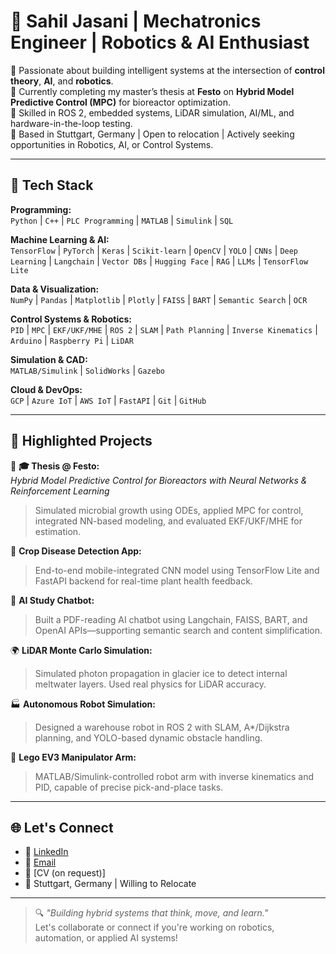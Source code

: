 # 🚀 Sahil Jasani | Mechatronics Engineer | Robotics & AI Enthusiast

🎯 Passionate about building intelligent systems at the intersection of **control theory**, **AI**, and **robotics**.  
🔬 Currently completing my master’s thesis at **Festo** on **Hybrid Model Predictive Control (MPC)** for bioreactor optimization.  
🤖 Skilled in ROS 2, embedded systems, LiDAR simulation, AI/ML, and hardware-in-the-loop testing.  
📍 Based in Stuttgart, Germany | Open to relocation | Actively seeking opportunities in Robotics, AI, or Control Systems.

---

## 🔧 Tech Stack

**Programming:**  
`Python` | `C++` | `PLC Programming` | `MATLAB` | `Simulink` | `SQL`

**Machine Learning & AI:**  
`TensorFlow` | `PyTorch` | `Keras` | `Scikit-learn` | `OpenCV` | `YOLO` | `CNNs` | `Deep Learning` | `Langchain` | `Vector DBs` | `Hugging Face` | `RAG` | `LLMs` | `TensorFlow Lite`

**Data & Visualization:**  
`NumPy` | `Pandas` | `Matplotlib` | `Plotly` | `FAISS` | `BART` | `Semantic Search` | `OCR`

**Control Systems & Robotics:**  
`PID` | `MPC` | `EKF/UKF/MHE` | `ROS 2` | `SLAM` | `Path Planning` | `Inverse Kinematics` | `Arduino` | `Raspberry Pi` | `LiDAR`

**Simulation & CAD:**  
`MATLAB/Simulink` | `SolidWorks` | `Gazebo`

**Cloud & DevOps:**  
`GCP` | `Azure IoT` | `AWS IoT` | `FastAPI` | `Git` | `GitHub`

---

## 📌 Highlighted Projects

🌿 **🎓 Thesis @ Festo:**  
*Hybrid Model Predictive Control for Bioreactors with Neural Networks & Reinforcement Learning*  
> Simulated microbial growth using ODEs, applied MPC for control, integrated NN-based modeling, and evaluated EKF/UKF/MHE for estimation.

📱 **Crop Disease Detection App:**  
> End-to-end mobile-integrated CNN model using TensorFlow Lite and FastAPI backend for real-time plant health feedback.

🧠 **AI Study Chatbot:**  
> Built a PDF-reading AI chatbot using Langchain, FAISS, BART, and OpenAI APIs—supporting semantic search and content simplification.

🌍 **LiDAR Monte Carlo Simulation:**  
> Simulated photon propagation in glacier ice to detect internal meltwater layers. Used real physics for LiDAR accuracy.

🏭 **Autonomous Robot Simulation:**  
> Designed a warehouse robot in ROS 2 with SLAM, A*/Dijkstra planning, and YOLO-based dynamic obstacle handling.

🤖 **Lego EV3 Manipulator Arm:**  
> MATLAB/Simulink-controlled robot arm with inverse kinematics and PID, capable of precise pick-and-place tasks.

---

## 🌐 Let's Connect

- 💼 [LinkedIn](https://linkedin.com/in/sahiljasani)  
- 📧 [Email](mailto:sahil.jasani@student.uni-siegen.de)  
- 🔎 [CV (on request)]  
- 📍 Stuttgart, Germany | Willing to Relocate

---

> 🔍 _"Building hybrid systems that think, move, and learn."_  
> Let's collaborate or connect if you're working on robotics, automation, or applied AI systems!
